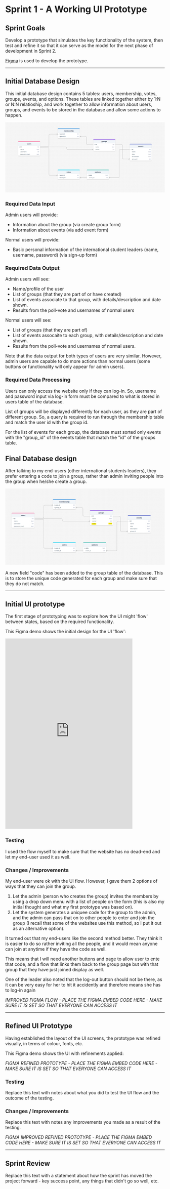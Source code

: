 # Sprint 1 - A Working UI Prototype


## Sprint Goals

Develop a prototype that simulates the key functionality of the system, then test and refine it so that it can serve as the model for the next phase of development in Sprint 2.

[Figma](https://www.figma.com/) is used to develop the prototype.


---

## Initial Database Design

This initial database design contains 5 tables: users, membership, votes, groups, events, and options. These tables are linked together either by 1:N or N:N relatioship, and work together to allow information about users, groups, and events to be stored in the database and allow some actions to happen.

![Original DB design](screenshots/0_DB.png)


### Required Data Input

Admin users will provide:
- Information about the group (via create group form)
- Information about events (via add event form)

Normal users will provide:
- Basic personal information of the international student leaders (name, username, password) (via sign-up form)

### Required Data Output

Admin users will see:
- Name/profile of the user
- List of groups (that they are part of or have created)
- List of events associate to that group, with details/description and date shown.
- Results from the poll-vote and usernames of normal users

Normal users will see:
- List of groups (that they are part of)
- List of events assocaite to each group, with details/description and date shown.
- Results from the poll-vote and usernames of normal users.

Note that the data output for both types of users are very similar. However, admin users are capable to do more actions than normal users (some buttons or functionality will only appear for admin users).


### Required Data Processing

Users can only access the website only if they can log-in. So, username and password input via log-in form must be compared to what is stored in users table of the database.

List of groups will be displayed differently for each user, as they are part of different group. So, a query is required to run through the membership table and match the user id with the group id.

For the list of events for each group, the database must sorted only events with the "group_id" of the events table that match the "id" of the groups table.

## Final Database design

After talking to my end-users (other international students leaders), they prefer entering a code to join a group, rather than admin inviting people into the group when he/she create a group.

![Final DB design](screenshots/1_DB.png)

A new field "code" has been added to the group table of the database. This is to store the unique code generated for each group and make sure that they do not match.


---

## Initial UI prototype

The first stage of prototyping was to explore how the UI might 'flow' between states, based on the required functionality.

This Figma demo shows the initial design for the UI 'flow':

<iframe style="border: 1px solid rgba(0, 0, 0, 0.1);" width="400" height="600" src="https://embed.figma.com/proto/rQzjfoJis2WS7K63ukgTPP/website-v1?node-id=4-2&p=f&scaling=scale-down&content-scaling=fixed&page-id=0%3A1&starting-point-node-id=4%3A2&embed-host=share" allowfullscreen></iframe>


### Testing

I used the flow myself to make sure that the website has no dead-end and let my end-user used it as well.

### Changes / Improvements

My end-user were ok with the UI flow. However, I gave them 2 options of ways that they can join the group. 
1. Let the admin (person who creates the group) invites the members by using a drop down menu with a list of people on the form (this is also my initial thought and what my first prototype was based on).
2. Let the system generates a uniquee code for the group to the admin, and the admin can pass that on to other people to enter and join the group (I recall that some of the websites use this method, so I put it out as an alternative option).

It turned out that my end-users like the second method better. They think it is easier to do so rather inviting all the people, and it would mean anyone can join at anytime if they have the code as well.

This means that I will need another buttons and page to allow user to ente that code, and a flow that links them back to the group page but with that group that they have just joined display as well.

One of the leader also noted that the log-out button should not be there, as it can be very easy for her to hit it accidently and therefore means she has to log-in again

*IMPROVED FIGMA FLOW - PLACE THE FIGMA EMBED CODE HERE - MAKE SURE IT IS SET SO THAT EVERYONE CAN ACCESS IT*


---


## Refined UI Prototype

Having established the layout of the UI screens, the prototype was refined visually, in terms of colour, fonts, etc.

This Figma demo shows the UI with refinements applied:

*FIGMA REFINED PROTOTYPE - PLACE THE FIGMA EMBED CODE HERE - MAKE SURE IT IS SET SO THAT EVERYONE CAN ACCESS IT*

### Testing

Replace this text with notes about what you did to test the UI flow and the outcome of the testing.

### Changes / Improvements

Replace this text with notes any improvements you made as a result of the testing.

*FIGMA IMPROVED REFINED PROTOTYPE - PLACE THE FIGMA EMBED CODE HERE - MAKE SURE IT IS SET SO THAT EVERYONE CAN ACCESS IT*


---

## Sprint Review

Replace this text with a statement about how the sprint has moved the project forward - key success point, any things that didn't go so well, etc.

